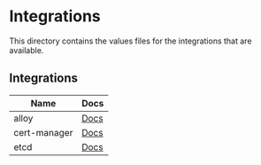 # Integrations

This directory contains the values files for the integrations that are available.

## Integrations

| Name | Docs |
|------|------|
| alloy | [Docs](./alloy.md) |
| cert-manager | [Docs](./cert-manager.md) |
| etcd | [Docs](./etcd.md) |
